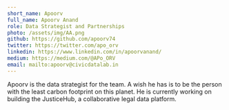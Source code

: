 ```yaml
---
short_name: Apoorv
full_name: Apoorv Anand
role: Data Strategist and Partnerships
photo: /assets/img/AA.png
github: https://github.com/apoorv74
twitter: https://twitter.com/apo_orv
linkedin: https://www.linkedin.com/in/apoorvanand/
medium: https://medium.com/@APo_ORV
email: mailto:apoorv@civicdatalab.in
---
```


Apoorv is the data strategist for the team. A wish he has is to be the person with the least carbon footprint on this planet. He is currently working on building the JusticeHub, a collaborative legal data platform. 
